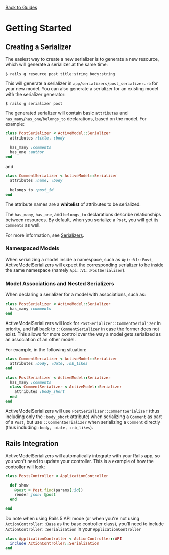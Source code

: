 [Back to Guides](../README.md)

# Getting Started

## Creating a Serializer

The easiest way to create a new serializer is to generate a new resource, which
will generate a serializer at the same time:

```
$ rails g resource post title:string body:string
```

This will generate a serializer in `app/serializers/post_serializer.rb` for
your new model. You can also generate a serializer for an existing model with
the serializer generator:

```
$ rails g serializer post
```

The generated serializer will contain basic `attributes` and
`has_many`/`has_one`/`belongs_to` declarations, based on the model. For example:

```ruby
class PostSerializer < ActiveModel::Serializer
  attributes :title, :body

  has_many :comments
  has_one :author
end
```

and

```ruby
class CommentSerializer < ActiveModel::Serializer
  attributes :name, :body

  belongs_to :post_id
end
```

The attribute names are a **whitelist** of attributes to be serialized.

The `has_many`, `has_one`, and `belongs_to` declarations describe relationships between
resources. By default, when you serialize a `Post`, you will get its `Comments`
as well.

For more information, see [Serializers](/docs/general/serializers.md).

### Namespaced Models

When serializing a model inside a namespace, such as `Api::V1::Post`, ActiveModelSerializers will expect the corresponding serializer to be inside the same namespace (namely `Api::V1::PostSerializer`).

### Model Associations and Nested Serializers

When declaring a serializer for a model with associations, such as:
```ruby
class PostSerializer < ActiveModel::Serializer
  has_many :comments
end
```
ActiveModelSerializers will look for `PostSerializer::CommentSerializer` in priority, and fall back to `::CommentSerializer` in case the former does not exist. This allows for more control over the way a model gets serialized as an association of an other model.

For example, in the following situation:

```ruby
class CommentSerializer < ActiveModel::Serializer
  attributes :body, :date, :nb_likes
end

class PostSerializer < ActiveModel::Serializer
  has_many :comments
  class CommentSerializer < ActiveModel::Serializer
    attributes :body_short
  end
end
```

ActiveModelSerializers will use `PostSerializer::CommentSerializer` (thus including only the `:body_short` attribute) when serializing a `Comment` as part of a `Post`, but use `::CommentSerializer` when serializing a `Comment` directly (thus including `:body, :date, :nb_likes`).

## Rails Integration

ActiveModelSerializers will automatically integrate with your Rails app,
so you won't need to update your controller.
This is a example of how the controller will look:

```ruby
class PostsController < ApplicationController

  def show
    @post = Post.find(params[:id])
    render json: @post
  end

end
```

Do note when using Rails 5 API mode (or when you're not using `ActionController::Base` as the base controller class), you'll need to include `ActionController::Serialization` in your `ApplicationController`

```ruby
class ApplicationController < ActionController::API
  include ActionController::Serialization
end
```


